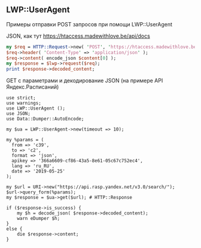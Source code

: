 ---
---

## LWP::UserAgent

Примеры отправки POST запросов при помощи LWP::UserAgent

JSON, как тут https://htaccess.madewithlove.be/api/docs

```perl
my $req = HTTP::Request->new( 'POST', 'https://htaccess.madewithlove.be/api/docs' );
$req->header( 'Content-Type' => 'application/json' );
$req->content( encode_json $content[0] );
my $response = $lwp->request($req);    
print $response->decoded_content;
```

GET c параметрами и декодирование JSON (на примере API Яндекс.Расписаний)

```
use strict;
use warnings;
use LWP::UserAgent ();
use JSON;
use Data::Dumper::AutoEncode;

my $ua = LWP::UserAgent->new(timeout => 10);

my %params = (
  from => 'c39',
  to => 'c2',
  format => 'json',
  apikey => '366a6609-cf86-43a5-8e61-05c67c752ec4',
  lang => 'ru_RU',
  date => '2019-05-25'
);

my $url = URI->new("https://api.rasp.yandex.net/v3.0/search/");
$url->query_form(%params);
my $response = $ua->get($url); # HTTP::Response

if ($response->is_success) {
    my $h = decode_json( $response->decoded_content);
    warn eDumper $h;
}
else {
    die $response->content;
}
```
